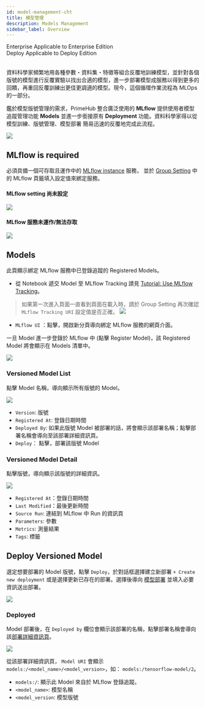 ```yaml
---
id: model-management-cht
title: 模型管理
description: Models Management
sidebar_label: Overview
---
```


<div class="label-sect">
  <div class="ee-only tooltip">Enterprise
    <span class="tooltiptext">Applicable to Enterprise Edition</span>
  </div>
  <div class="deploy-only tooltip">Deploy
    <span class="tooltiptext">Applicable to Deploy Edition</span>
  </div>
</div>
<br>

資料科學家頻繁地用各種參數・資料集・特徵等組合反覆地訓練模型，並針對各個版號的模型進行反覆實驗以找出合適的模型，進一步部署模型成服務以得到更多的回饋，再重回反覆訓練出更佳更調適的模型。現今，這個循環作業流程為 MLOps 的一部分。

鑑於模型版號管理的需求，PrimeHub 整合廣泛使用的 **MLflow** 提供使用者模型追蹤管理功能  **Models** 並進一步銜接原有 **Deployment** 功能。資料科學家得以從模型訓練、版號管理、模型部署 簡易迅速的反覆地完成此流程。

![](assets/model-mgt.png)

## MLflow is required

必須具備一個可存取且運作中的 [MLflow instance](primehub-app-cht) 服務， 並於 [Group Setting](group-setting-cht#mlflow) 中的 MLflow 頁籤填入設定值來綁定服務。

#### MLflow setting 尚未設定

![](assets/model-mgt-not-config.png)


#### MLflow 服務未運作/無法存取

![](assets/mlflow-not-reachable.png)


## Models

此頁顯示綁定 MLflow 服務中已登錄追蹤的 Registered Models。

+ 從 Notebook 遞交 Model 至 MLflow Tracking 請見 [Tutorial: Use MLflow Tracking](../primehub-app-tutorial-mlflow#use-mlflow-tracking-in-primehub)。

> 如果第一次進入頁面一直看到頁面在載入時，請於 Group Setting 再次確認 `MLflow Tracking URI` 設定值是否正確。
![](assets/model-mgt-list.png)

+ `MLflow UI` ：點擊，開啟新分頁導向綁定 MLflow 服務的網頁介面。

一旦 Model 進一步登錄於 MLflow 中 (點擊 Register Model)，該 Registered Model 將會顯示在 Models 清單中。

![](assets/mlflow-register-model.png)

### Versioned Model List

點擊 Model 名稱，導向顯示所有版號的 Model。

![](assets/model-mgt-version-list.png)

+ `Version`: 版號
+ `Registered At`: 登錄日期時間
+ `Deployed By`: 如果此版號 Model 被部署的話，將會顯示該部署名稱；點擊部署名稱會導向至該部署詳細資訊頁。
+ `Deploy`： 點擊，部署該版號 Model

### Versioned Model Detail

點擊版號，導向顯示該版號的詳細資訊。

![](assets/model-mgt-versioned-item.png)

+ `Registered At`：登錄日期時間
+ `Last Modified`：最後更新時間
+ `Source Run`: 連結到 MLflow 中 Run 的資訊頁
+ `Parameters`: 參數
+ `Metrics`: 測量結果
+ `Tags`: 標籤


## Deploy Versioned Model

選定想要部署的 Model 版號，點擊 `Deploy`，於對話框選擇建立新部署 `+ Create new deployment` 或是選擇更新已存在的部署。選擇後導向 [模型部署](model-deployment-feature) 並填入必要資訊送出部署。

![](assets/model-mgt-deploy-popup.png)


### Deployed

Model 部署後，在 `Deployed by` 欄位會顯示該部署的名稱，點擊部署名稱會導向該[部署詳細資訊頁](model-deployment-feature#deployment-details)。

![](assets/model-mgt-deployed.png)

從該部署詳細資訊頁， `Model URI` 會顯示 `models:/<model_name>/<model_version>`，如： `models:/tensorflow-model/2`。

+ `models:/`: 顯示此 Model 來自於 MLflow 登錄追蹤。
+ `<model_name>`: 模型名稱
+ `<model_version`: 模型版號
